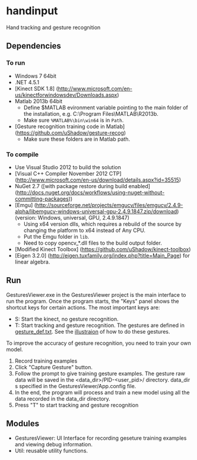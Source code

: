 # handinput

Hand tracking and gesture recognition

## Dependencies
### To run
* Windows 7 64bit
* .NET 4.5.1
* [Kinect SDK 1.8] (http://www.microsoft.com/en-us/kinectforwindowsdev/Downloads.aspx)
* Matlab 2013b 64bit 
  * Define $MATLAB evironment variable pointing to the main folder of the installation, e.g. C:\Program Files\MATLAB\R2013b.
  * Make sure `%MATLAB%\bin\win64` is in `Path`.
* [Gesture recognition training code in Matlab] (https://github.com/uShadow/gesture-recog)
  * Make sure these folders are in Matlab path. 

### To compile
* Use Visual Studio 2012 to build the solution
* [Visual C++ Compiler November 2012 CTP] (http://www.microsoft.com/en-us/download/details.aspx?id=35515)
* NuGet 2.7 ([with package restore during build enabled] (http://docs.nuget.org/docs/workflows/using-nuget-without-committing-packages))
* [Emgu] (http://sourceforge.net/projects/emgucv/files/emgucv/2.4.9-alpha/libemgucv-windows-universal-gpu-2.4.9.1847.zip/download) (version: Windows, universal, GPU, 2.4.9.1847)
  * Using x64 version dlls, which requires a rebuild of the source by changing the platform to x64 instead of Any CPU.
  * Put the Emgu folder in `lib`.
  * Need to copy opencv_*.dll files to the build output folder.
* [Modified Kinect Toolbox] (https://github.com/uShadow/kinect-toolbox)
* [Eigen 3.2.0] (http://eigen.tuxfamily.org/index.php?title=Main_Page) for linear algebra.

## Run
GesturesViewer.exe in the GesturesViewer project is the main interface to run the program. Once the program starts, the "Keys" panel shows the shortcut keys for certain actions. The most important keys are:

* S: Start the kinect, no gesture recognition.
* T: Start tracking and gesture recognition. The gestures are defined in [gesture_def.txt](https://github.com/uShadow/handinput/blob/master/GesturesViewer/Data/gesture_def.txt). See the [illustraion](https://groups.csail.mit.edu/mug/projects/gesture_kinect/images/gesture.png) of how to do these gestures.

To improve the accuracy of gesture recognition, you need to train your own model.

1. Record training examples 
  1. Click "Capture Gesture" button.
  2. Follow the prompt to give training gesture examples. The gesture raw data will be saved in the <data_dir>/PID-<user_pid>/<time> directory. data_dir s specified in the GesturesViewer/App.config file.
  3. In the end, the program will process and train a new model using all the data recorded in the data_dir directory.
2. Press "T" to start tracking and gesture recognition  

## Modules
* GesturesViewer: UI Interface for recording geseture training examples and viewing debug information.
* Util: reusable utility functions.



